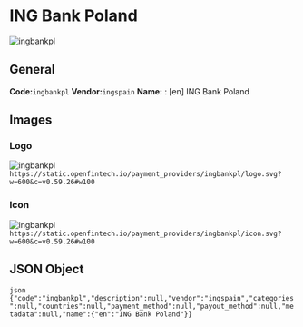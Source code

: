 # ING Bank Poland 
![ingbankpl](https://static.openfintech.io/payment_providers/ingbankpl/logo.svg?w=600&c=v0.59.26#w100) 
## General 
**Code:**`ingbankpl` 
**Vendor:**`ingspain` 
**Name:** 
:	[en] ING Bank Poland 
## Images 
### Logo 
![ingbankpl](https://static.openfintech.io/payment_providers/ingbankpl/logo.svg?w=600&c=v0.59.26#w100) 
``` https://static.openfintech.io/payment_providers/ingbankpl/logo.svg?w=600&c=v0.59.26#w100 ``` 
### Icon 
![ingbankpl](https://static.openfintech.io/payment_providers/ingbankpl/icon.svg?w=600&c=v0.59.26#w100) 
``` https://static.openfintech.io/payment_providers/ingbankpl/icon.svg?w=600&c=v0.59.26#w100 ``` 
## JSON Object 
```json {"code":"ingbankpl","description":null,"vendor":"ingspain","categories":null,"countries":null,"payment_method":null,"payout_method":null,"metadata":null,"name":{"en":"ING Bank Poland"}} ``` 
